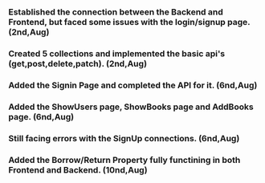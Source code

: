 ### Established the connection between the Backend and Frontend, but faced some issues with the login/signup page. (2nd,Aug)
### Created 5 collections and implemented the basic api's (get,post,delete,patch). (2nd,Aug)
### Added the Signin Page and completed the API for it. (6nd,Aug)
### Added the ShowUsers page, ShowBooks page and AddBooks page. (6nd,Aug)
### Still facing errors with the SignUp connections. (6nd,Aug)
### Added the Borrow/Return Property fully functining in both Frontend and Backend. (10nd,Aug)
